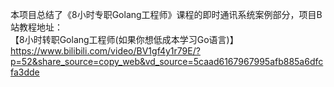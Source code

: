 本项目总结了《8小时专职Golang工程师》课程的即时通讯系统案例部分，项目B站教程地址：  
【8小时转职Golang工程师(如果你想低成本学习Go语言)】 https://www.bilibili.com/video/BV1gf4y1r79E/?p=52&share_source=copy_web&vd_source=5caad6167967995afb885a6dfcfa3dde